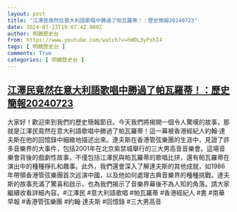 ```yaml
---
layout: post
title: "江澤民竟然在意大利語歌唱中勝過了帕瓦羅蒂！：歷史簡報20240723"
date: 2024-07-23T19:07:42.000Z
author: 明鏡歷史台
from: https://www.youtube.com/watch?v=hWDL3yPshI4
tags: [ 明鏡歷史台 ]
comments: True
categories: [ 明鏡歷史台 ]
---
```

<!--1721761662000-->
[江澤民竟然在意大利語歌唱中勝過了帕瓦羅蒂！：歷史簡報20240723](https://www.youtube.com/watch?v=hWDL3yPshI4)
------

<div>
大家好！歡迎來到我們的歷史簡報節目。今天我們將揭開一個令人驚嘆的故事，那就是江澤民竟然在意大利語歌唱中勝過了帕瓦羅蒂！這一幕被香港經紀人約翰·達夫斯在他的回憶錄中細緻地描述出來。達夫斯在香港管弦樂團的生涯中，見證了許多音樂界的大事件，包括2001年在北京紫禁城舉行的三大男高音音樂會。這場音樂會背後的戲劇性故事，不僅包括江澤民與帕瓦羅蒂的歌唱比拼，還有帕瓦羅蒂在演出中的種種掙扎和趣事。此外，我們還會深入了解達夫斯的其他成就，如1986年帶領香港管弦樂團首次巡演中國，以及他如何處理古典音樂界的種種挑戰。達夫斯的故事充滿了驚喜和啟示，也為我們揭示了音樂界幕後不為人知的角落。請大家繼續收看詳細內容。#江澤民 #意大利語歌唱 #帕瓦羅蒂 #香港經紀人 #書 #南華早報 #香港管弦樂團 #約翰·達夫斯 #回憶錄 #三大男高音
</div>
